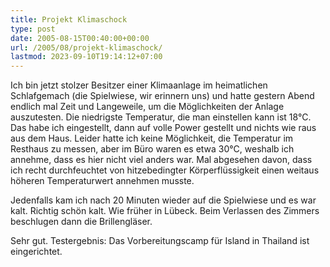 ```yaml
---
title: Projekt Klimaschock
type: post
date: 2005-08-15T00:40:00+00:00
url: /2005/08/projekt-klimaschock/
lastmod: 2023-09-10T19:14:12+07:00
---
```

Ich bin jetzt stolzer Besitzer einer Klimaanlage im heimatlichen Schlafgemach (die Spielwiese, wir erinnern uns) und hatte gestern Abend endlich mal Zeit und Langeweile, um die Möglichkeiten der Anlage auszutesten. Die niedrigste Temperatur, die man einstellen kann ist 18&#176;C. Das habe ich eingestellt, dann auf volle Power gestellt und nichts wie raus aus dem Haus. Leider hatte ich keine Möglichkeit, die Temperatur im Resthaus zu messen, aber im Büro waren es etwa 30&#176;C, weshalb ich annehme, dass es hier nicht viel anders war. Mal abgesehen davon, dass ich recht durchfeuchtet von hitzebedingter Körperflüssigkeit einen weitaus höheren Temperaturwert annehmen musste.

Jedenfalls kam ich nach 20 Minuten wieder auf die Spielwiese und es war kalt. Richtig schön kalt. Wie früher in Lübeck. Beim Verlassen des Zimmers beschlugen dann die Brillengläser.

Sehr gut. Testergebnis: Das Vorbereitungscamp für Island in Thailand ist eingerichtet.
